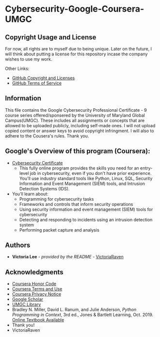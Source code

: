 # Cybersecurity-Google-Coursera-UMGC
## Copyright Usage and License

For now, all rights are to myself due to being unique. Later on the future, I will think about putting a license for this repository incase the company wishes to use my work.

Other Links:  
- [GitHub Copyright and Licenses](https://docs.github.com/en/repositories/managing-your-repositorys-settings-and-features/customizing-your-repository/licensing-a-repository)
- [GitHub Terms of Service](https://docs.github.com/en/site-policy/github-terms/github-terms-of-service)

## Information

This file contains the Google Cybersecurity Professional Certificate - 9 course series offered/sponsered by the University of Maryland Global Campus(UMGC). These includes all assignments or concepts that are allowed to be uploaded publicly, including self-made ones. I will not upload copied content or answer keys to avoid copyright infringment. I will also to adhere to the Cousera's rules. Thank you. 

## Google's Overview of this program (Coursera):
- [Cybersecurity Certificate](https://grow.google/certificates/cybersecurity/)
     - This fully online program provides the skills you need for an entry-level job in cybersecurity, even if you don't have prior experience. You'll use industry standard tools like Python, Linux, SQL, Security Information and Event Management (SIEM) tools, and Intrusion Detection Systems (IDS).
- You’ll learn about:
     - Programming for cybersecurity tasks
     - Frameworks and controls that inform security operations
     - Using security information and event management (SIEM) tools for cybersecurity
     - Detecting and responding to incidents using an intrusion detection system
     - Performing packet capture and analysis

## Authors

  - **Victoria Lee** - *provided by the README* -
    [VictoriaRaven](https://github.com/VictoriaRaven)

## Acknowledgments

- [Coursera Honor Code](https://www.coursera.support/s/article/209818863-Coursera-Honor-Code?language=en_US)
- [Coursera Terms and Use](https://www.coursera.org/about/terms)
- [Coursera Privacy Notice](https://www.coursera.org/about/privacy)
- [Google Scholar](https://scholar.google.com/)
- [UMGC Library](https://libguides.umgc.edu/home)
- Bradley N. Miller, David L. Ranum, and Julie Anderson, *Python Programming in Context*, 3rd ed., Jones & Bartlett Learning, Oct. 2019. [Online Textbook Available](https://www.oreilly.com/library/view/python-programming-in/9781284175578/.)
 - Thank you!
 - VictoriaRaven
